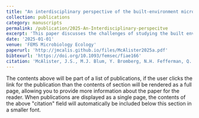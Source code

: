 ```yaml
---
title: "An interdisciplinary perspective of the built-environment microbiome"
collection: publications
category: manuscripts
permalink: /publication/2025-An-Interdisciplinary-perspecitve
excerpt: 'This paper discusses the challenges of studying the built environment microbiome because of the inherent interdisciplinary nature of the field'
date: '2025-01-01'
venue: 'FEMS Microbiology Ecology'
paperurl: 'http://jmcalis.github.io/files/McAlister2025a.pdf'
bibtexurl: 'https://doi.org/10.1093/femsec/fiae166'
citation: 'McAlister, J.S., M.J. Blum, Y. Bromberg, N.H. Fefferman, Q. He, E. Lofgren, D.L.Miller, C. Schreiner, K. Selcuk Candan, H. Szabo-Rogers, and J. M. Reed (2025) An Interdisciplinary Perspective of the Built-Environment Microbiome. FEMS Microbiology Ecology https://doi.org/10.1093/femsec/fiae166'
---
```

The contents above will be part of a list of publications, if the user clicks the link for the publication than the contents of section will be rendered as a full page, allowing you to provide more information about the paper for the reader. When publications are displayed as a single page, the contents of the above "citation" field will automatically be included below this section in a smaller font.
